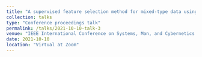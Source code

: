 ```yaml
---
title: "A supervised feature selection method for mixed-type data using density-based feature clustering"
collection: talks
type: "Conference proceedings talk"
permalink: /talks/2021-10-10-talk-3
venue: "IEEE International Conference on Systems, Man, and Cybernetics (IEEE SMC)"
date: 2021-10-10
location: "Virtual at Zoom"
---
```

